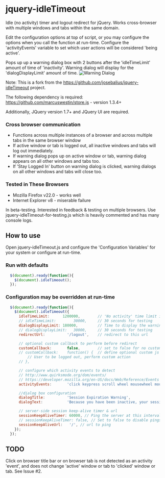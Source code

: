 # jquery-idleTimeout

Idle (no activity) timer and logout redirect for jQuery. Works cross-browser with multiple windows and tabs within the same domain.

Edit the configuration options at top of script, or you may configure the options when you call the function at run-time. Configure the 'activityEvents' variable to set which user actions will be considered 'being active'.

Pops up up a warning dialog box with 2 buttons after the 'idleTimeLimit' amount of time of 'inactivity'. Warning dialog will display for the 'dialogDisplayLimit' amount of time.
![Warning Dialog](https://raw.github.com/JillElaine/jquery-idleTimeout/master/warning_dialog.png)

Note: This is a fork from the https://github.com/josebalius/jquery-idleTimeout project.

The following dependency is required: https://github.com/marcuswestin/store.js - version 1.3.4+

Additionally, JQuery version 1.7+ and JQuery UI are required.

### Cross browser communication

* Functions across multiple instances of a browser and across multiple tabs in the same browser window
* If active window or tab is logged out, all inactive windows and tabs will log out immediately.
* If warning dialog pops up on active window or tab, warning dialog appears on all other windows and tabs too.
* If 'Stay Logged In' button on warning dialog is clicked, warning dialogs on all other windows and tabs will close too.

### Tested in These Browsers

* Mozilla Firefox v22.0 - works well
* Internet Explorer v8 - miserable failure

In beta-testing. Interested in feedback & testing on multiple browsers.
Use jquery-idleTimeout-for-testing.js which is heavily commented and has many console logs.

## How to use

Open jquery-idleTimeout.js and configure the 'Configuration Variables' for your system or configure at run-time.

### Run with defaults

```Javascript
  $(document).ready(function(){
    $(document).idleTimeout();
  });
```

### Configuration may be overridden at run-time

```Javascript
  $(document).ready(function(){
    $(document).idleTimeout({
      idleTimeLimit:      1200000,        // 'No activity' time limit in milliseconds. 1200000 = 20 Minutes
      // idleTimeLimit:        30000,     // 30 seconds for testing
      dialogDisplayLimit: 180000,         // Time to display the warning dialog before redirect (and optional callback) in milliseconds. 180000 = 3 Minutes
      // dialogDisplayLimit:   30000,     // 30 seconds for testing
      redirectUrl:          '/logout',    // redirect to this url

      // optional custom callback to perform before redirect
      customCallback:       false,        // set to false for no customCallback
      // customCallback:    function() {  // define optional custom js function
          // User to be logged out, perform custom action
      // },

      // configure which activity events to detect
      // http://www.quirksmode.org/dom/events/
      // https://developer.mozilla.org/en-US/docs/Web/Reference/Events
      activityEvents:       'click keypress scroll wheel mousewheel mousemove', // separate each event with a space

      //dialog box configuration
      dialogTitle:          'Session Expiration Warning',
      dialogText:           'Because you have been inactive, your session is about to expire.',

      // server-side session keep-alive timer & url
      sessionKeepAliveTimer: 60000, // Ping the server at this interval in milliseconds. 60000 = 1 Minute
      // sessionKeepAliveTimer: false, // Set to false to disable pings.
      sessionKeepAliveUrl:   '/', // url to ping
    });
  });
```

## TODO
Click on browser title bar or on browser tab is not detected as an activity 'event', and does not change 'active' window or tab to 'clicked' window or tab. See Issue #2.

